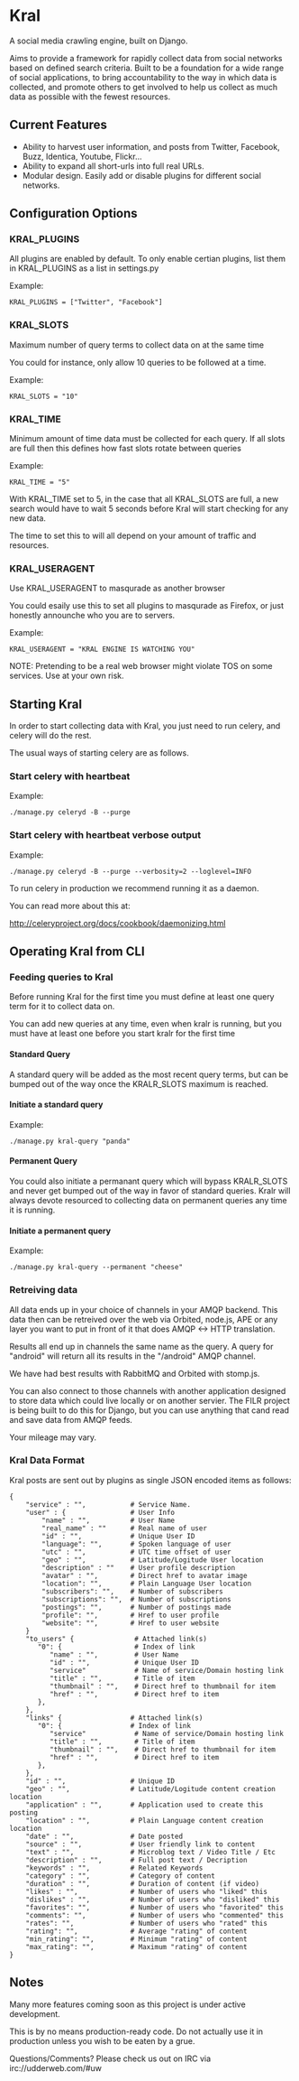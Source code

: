 # Kral #

A social media crawling engine, built on Django. 

Aims to provide a framework for rapidly collect data from social networks
based on defined search criteria. Built to be a foundation for a wide 
range of social applications, to bring accountability to the way in which 
data is collected, and promote others to get involved to help us collect 
as much data as possible with the fewest resources.

## Current Features ##

  * Ability to harvest user information, and posts from Twitter, Facebook, Buzz,
    Identica, Youtube, Flickr... 
  * Ability to expand all short-urls into full real URLs.
  * Modular design. Easily add or disable plugins for different social networks.


## Configuration Options ##


### KRAL_PLUGINS ###

All plugins are enabled by default. To only enable certian plugins, list them in
KRAL_PLUGINS as a list in settings.py

Example:

    KRAL_PLUGINS = ["Twitter", "Facebook"]    


### KRAL_SLOTS ###

Maximum number of query terms to collect data on at the same time

You could for instance, only allow 10 queries to be followed at a time.

Example:

    KRAL_SLOTS = "10"

### KRAL_TIME ###

Minimum amount of time data must be collected for each query.
If all slots are full then this defines how fast slots rotate between queries

Example:

    KRAL_TIME = "5"


With KRAL_TIME set to 5, in the case that all KRAL_SLOTS are full, a new search 
would have to wait 5 seconds before Kral will start checking for any new data. 

The time to set this to will all depend on your amount of traffic and resources.


### KRAL_USERAGENT ###

Use KRAL_USERAGENT to masqurade as another browser

You could esaily use this to set all plugins to masqurade as Firefox, or 
just honestly announche who you are to servers.

Example:

    KRAL_USERAGENT = "KRAL ENGINE IS WATCHING YOU"

NOTE: Pretending to be a real web browser might violate TOS on some services. 
Use at your own risk.


## Starting Kral ##

In order to start collecting data with Kral, you just need to run celery, and 
celery will do the rest. 

The usual ways of starting celery are as follows.

### Start celery with heartbeat ###

Example:

    ./manage.py celeryd -B --purge

### Start celery with heartbeat verbose output ###

Example:

    ./manage.py celeryd -B --purge --verbosity=2 --loglevel=INFO

To run celery in production we recommend running it as a daemon.

You can read more about this at: 

http://celeryproject.org/docs/cookbook/daemonizing.html


## Operating Kral from CLI ##


### Feeding queries to Kral ###

Before running Kral for the first time you must define at least one query term 
for it to collect data on.

You can add new queries at any time, even when kralr is running, but you must 
have at least one before you start kralr for the first time


#### Standard Query ####

A standard query will be added as the most recent query terms, but can be bumped 
out of the way once the KRALR_SLOTS maximum is reached.

#### Initiate a standard query ####

Example:

    ./manage.py kral-query "panda"


#### Permanent Query ####

You could also initiate a permanant query which will bypass KRALR_SLOTS and 
never get bumped out of the way in favor of standard queries. Kralr will always 
devote resourced to collecting data on permanent queries any time it is running.

#### Initiate a permanent query ####

Example: 

    ./manage.py kral-query --permanent "cheese"

### Retreiving data ### 

All data ends up in your choice of channels in your AMQP backend.
This data then can be retreived over the web via Orbited, node.js, APE or any
layer you want to put in front of it that does AMQP <-> HTTP translation.

Results all end up in channels the same name as the query. A query for "android"
will return all its results in the "/android" AMQP channel.

We have had best results with RabbitMQ and Orbited with stomp.js.

You can also connect to those channels with another application designed to
store data which could live locally or on another servier. The FILR project is
being built to do this for Django, but you can use anything that cand read and 
save data from AMQP feeds.

Your mileage may vary.

### Kral Data Format ###

Kral posts are sent out by plugins as single JSON encoded items as follows:

    {
        "service" : "",           # Service Name.
        "user" : {                # User Info 
            "name" : "",          # User Name
            "real_name" : ""      # Real name of user
            "id" : "",            # Unique User ID
            "language": "",       # Spoken language of user
            "utc" : "",           # UTC time offset of user
            "geo" : "",           # Latitude/Logitude User location
            "description" : ""    # User profile description
            "avatar" : "",        # Direct href to avatar image
            "location": "",       # Plain Language User location
            "subscribers": "",    # Number of subscribers
            "subscriptions": "",  # Number of subscriptions
            "postings": "",       # Number of postings made
            "profile": "",        # Href to user profile
            "website": "",        # Href to user website
        }
        "to_users" {               # Attached link(s)
           "0": {                  # Index of link
              "name" : "",         # User Name
              "id" : "",           # Unique User ID
              "service"            # Name of service/Domain hosting link 
              "title" : "",        # Title of item
              "thumbnail" : "",    # Direct href to thumbnail for item
              "href" : "",         # Direct href to item
           },
        },       
        "links" {                 # Attached link(s)
           "0": {                 # Index of link
              "service"            # Name of service/Domain hosting link 
              "title" : "",        # Title of item
              "thumbnail" : "",    # Direct href to thumbnail for item
              "href" : "",         # Direct href to item
           },
        },       
        "id" : "",                # Unique ID
        "geo" : "",               # Latitude/Logitude content creation location
        "application" : "",       # Application used to create this posting
        "location" : "",          # Plain Language content creation location
        "date" : "",              # Date posted
        "source" : "",            # User friendly link to content
        "text" : "",              # Microblog text / Video Title / Etc
        "description" : "",       # Full post text / Decription 
        "keywords" : "",          # Related Keywords
        "category" : "",          # Category of content
        "duration" : "",          # Duration of content (if video)
        "likes" : "",             # Number of users who "liked" this
        "dislikes" : "",          # Number of users who "disliked" this
        "favorites": "",          # Number of users who "favorited" this
        "comments": "",           # Number of users who "commented" this
        "rates": "",              # Number of users who "rated" this
        "rating": "",             # Average "rating" of content
        "min_rating": "",         # Minimum "rating" of content
        "max_rating": "",         # Maximum "rating" of content
    }


## Notes ##

Many more features coming soon as this project is under active development.

This is by no means production-ready code. Do not actually use it in
production unless you wish to be eaten by a grue.

Questions/Comments? Please check us out on IRC via irc://udderweb.com/#uw
